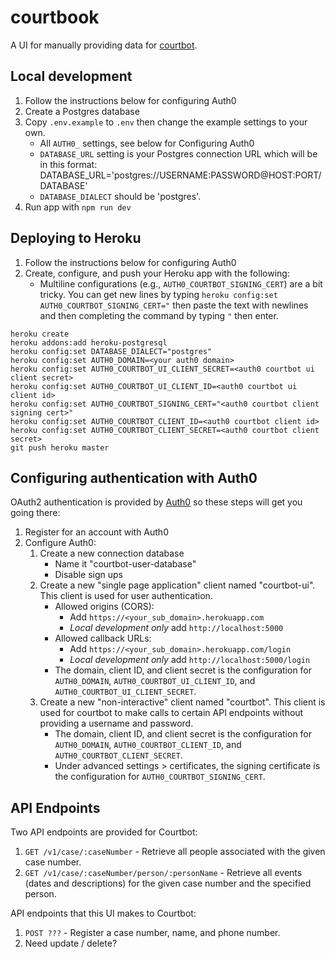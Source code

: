 # courtbook

A UI for manually providing data for [courtbot](https://github.com/codefortulsa/courtbot-engine).

## Local development

1. Follow the instructions below for configuring Auth0
1. Create a Postgres database
1. Copy `.env.example` to `.env` then change the example settings to your own.
    * All `AUTH0_` settings, see below for Configuring Auth0
    * `DATABASE_URL` setting is your Postgres connection URL which will be in this format: DATABASE_URL='postgres://USERNAME:PASSWORD@HOST:PORT/DATABASE'
    * `DATABASE_DIALECT` should be 'postgres'.
1. Run app with `npm run dev`

## Deploying to Heroku

1. Follow the instructions below for configuring Auth0
1. Create, configure, and push your Heroku app with the following:
    * Multiline configurations (e.g., `AUTH0_COURTBOT_SIGNING_CERT`) are a bit tricky. You can get new lines by typing `heroku config:set AUTH0_COURTBOT_SIGNING_CERT="` then paste the text with newlines and then completing the command by typing `"` then enter.

```
heroku create
heroku addons:add heroku-postgresql
heroku config:set DATABASE_DIALECT="postgres"
heroku config:set AUTH0_DOMAIN=<your auth0 domain>
heroku config:set AUTH0_COURTBOT_UI_CLIENT_SECRET=<auth0 courtbot ui client secret>
heroku config:set AUTH0_COURTBOT_UI_CLIENT_ID=<auth0 courtbot ui client id>
heroku config:set AUTH0_COURTBOT_SIGNING_CERT="<auth0 courtbot client signing cert>"
heroku config:set AUTH0_COURTBOT_CLIENT_ID=<auth0 courtbot client id>
heroku config:set AUTH0_COURTBOT_CLIENT_SECRET=<auth0 courtbot client secret>
git push heroku master
```

## Configuring authentication with Auth0

OAuth2 authentication is provided by [Auth0](https://auth0.com) so these steps will get you going there:

1. Register for an account with Auth0
1. Configure Auth0:
    1. Create a new connection database
        * Name it "courtbot-user-database"
        * Disable sign ups
    1. Create a new "single page application" client named "courtbot-ui". This client is used for user authentication.
        * Allowed origins (CORS): 
            * Add `https://<your_sub_domain>.herokuapp.com`
            * _Local development only_ add `http://localhost:5000`
        * Allowed callback URLs: 
            * Add `https://<your_sub_domain>.herokuapp.com/login`
            * _Local development only_ add `http://localhost:5000/login`
        * The domain, client ID, and client secret is the configuration for `AUTH0_DOMAIN`, `AUTH0_COURTBOT_UI_CLIENT_ID`, and `AUTH0_COURTBOT_UI_CLIENT_SECRET`.
    1. Create a new "non-interactive" client named "courtbot". This client is used for courtbot to make calls to certain API endpoints without providing a username and password.
        * The domain, client ID, and client secret is the configuration for `AUTH0_DOMAIN`, `AUTH0_COURTBOT_CLIENT_ID`, and `AUTH0_COURTBOT_CLIENT_SECRET`. 
        * Under advanced settings > certificates, the signing certificate is the configuration for `AUTH0_COURTBOT_SIGNING_CERT`.

## API Endpoints

Two API endpoints are provided for Courtbot:

1. `GET /v1/case/:caseNumber` - Retrieve all people associated with the given case number.
1. `GET /v1/case/:caseNumber/person/:personName` - Retrieve all events (dates and descriptions) for the given case number and the specified person.

API endpoints that this UI makes to Courtbot:

1. `POST ???` - Register a case number, name, and phone number.
1. Need update / delete?